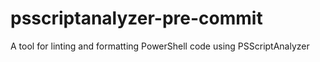 # psscriptanalyzer-pre-commit
A tool for linting and formatting PowerShell code using PSScriptAnalyzer
